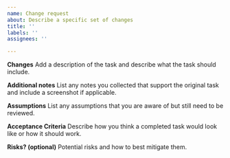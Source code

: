 ```yaml
---
name: Change request
about: Describe a specific set of changes
title: ''
labels: ''
assignees: ''

---
```


**Changes**
Add a description of the task and describe what the task should include.

**Additional notes**
List any notes you collected that support the original task and include a screenshot if applicable.

**Assumptions**
List any assumptions that you are aware of but still need to be reviewed.

**Acceptance Criteria**
Describe how you think a completed task would look like or how it should work.

**Risks? (optional)**
Potential risks and how to best mitigate them.
